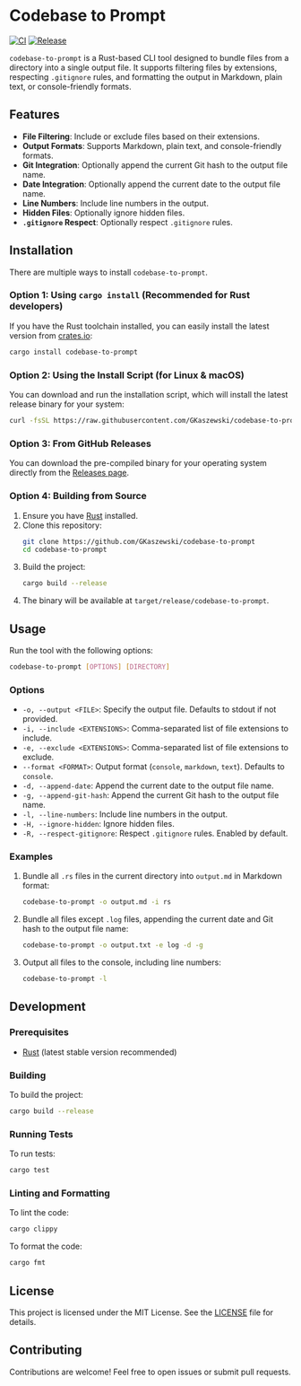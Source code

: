 # Codebase to Prompt

[![CI](https://github.com/GKaszewski/codebase-to-prompt/actions/workflows/ci.yml/badge.svg)](https://github.com/GKaszewski/codebase-to-prompt/actions/workflows/ci.yml)
[![Release](https://github.com/GKaszewski/codebase-to-prompt/actions/workflows/release.yml/badge.svg)](https://github.com/GKaszewski/codebase-to-prompt/actions/workflows/release.yml)

`codebase-to-prompt` is a Rust-based CLI tool designed to bundle files from a directory into a single output file. It supports filtering files by extensions, respecting `.gitignore` rules, and formatting the output in Markdown, plain text, or console-friendly formats.

## Features

- **File Filtering**: Include or exclude files based on their extensions.
- **Output Formats**: Supports Markdown, plain text, and console-friendly formats.
- **Git Integration**: Optionally append the current Git hash to the output file name.
- **Date Integration**: Optionally append the current date to the output file name.
- **Line Numbers**: Include line numbers in the output.
- **Hidden Files**: Optionally ignore hidden files.
- **`.gitignore` Respect**: Optionally respect `.gitignore` rules.

## Installation

There are multiple ways to install `codebase-to-prompt`.

### Option 1: Using `cargo install` (Recommended for Rust developers)

If you have the Rust toolchain installed, you can easily install the latest version from [crates.io](https://crates.io/):

```bash
cargo install codebase-to-prompt
```

### Option 2: Using the Install Script (for Linux & macOS)

You can download and run the installation script, which will install the latest release binary for your system:

```bash
curl -fsSL https://raw.githubusercontent.com/GKaszewski/codebase-to-prompt/master/install.sh | sh
```

### Option 3: From GitHub Releases

You can download the pre-compiled binary for your operating system directly from the [Releases page](https://github.com/GKaszewski/codebase-to-prompt/releases).

### Option 4: Building from Source

1.  Ensure you have [Rust](https://www.rust-lang.org/) installed.
2.  Clone this repository:
    ```bash
    git clone https://github.com/GKaszewski/codebase-to-prompt
    cd codebase-to-prompt
    ```
3.  Build the project:
    ```bash
    cargo build --release
    ```
4.  The binary will be available at `target/release/codebase-to-prompt`.

## Usage

Run the tool with the following options:

```bash
codebase-to-prompt [OPTIONS] [DIRECTORY]
```

### Options

- `-o, --output <FILE>`: Specify the output file. Defaults to stdout if not provided.
- `-i, --include <EXTENSIONS>`: Comma-separated list of file extensions to include.
- `-e, --exclude <EXTENSIONS>`: Comma-separated list of file extensions to exclude.
- `--format <FORMAT>`: Output format (`console`, `markdown`, `text`). Defaults to `console`.
- `-d, --append-date`: Append the current date to the output file name.
- `-g, --append-git-hash`: Append the current Git hash to the output file name.
- `-l, --line-numbers`: Include line numbers in the output.
- `-H, --ignore-hidden`: Ignore hidden files.
- `-R, --respect-gitignore`: Respect `.gitignore` rules. Enabled by default.

### Examples

1.  Bundle all `.rs` files in the current directory into `output.md` in Markdown format:

    ```bash
    codebase-to-prompt -o output.md -i rs
    ```

2.  Bundle all files except `.log` files, appending the current date and Git hash to the output file name:

    ```bash
    codebase-to-prompt -o output.txt -e log -d -g
    ```

3.  Output all files to the console, including line numbers:

    ```bash
    codebase-to-prompt -l
    ```

## Development

### Prerequisites

- [Rust](https://www.rust-lang.org/) (latest stable version recommended)

### Building

To build the project:

```bash
cargo build --release
```

### Running Tests

To run tests:

```bash
cargo test
```

### Linting and Formatting

To lint the code:

```bash
cargo clippy
```

To format the code:

```bash
cargo fmt
```

## License

This project is licensed under the MIT License. See the [LICENSE](LICENSE) file for details.

## Contributing

Contributions are welcome\! Feel free to open issues or submit pull requests.
